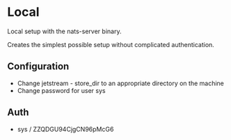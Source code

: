 # Local

Local setup with the nats-server binary.

Creates the simplest possible setup without complicated authentication.

## Configuration

* Change jetstream - store_dir to an appropriate directory on the machine
* Change password for user sys

## Auth

* sys / ZZQDGU94CjgCN96pMcG6